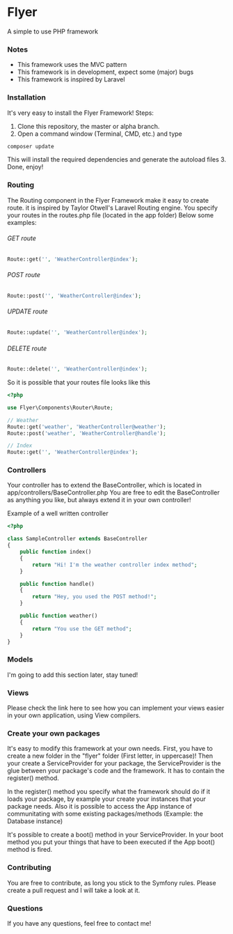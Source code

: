 Flyer
=========

A simple to use PHP framework

### Notes
* This framework uses the MVC pattern
* This framework is in development, expect some (major) bugs
* This framework is inspired by Laravel

### Installation

It's very easy to install the Flyer Framework!
Steps:

1. Clone this repository, the master or alpha branch.
2. Open a command window (Terminal, CMD, etc.) and type
```bash
composer update
```
This will install the required dependencies and generate the autoload files
3. Done, enjoy!

### Routing

The Routing component in the Flyer Framework make it easy to create route. it is inspired by Taylor Otwell's Laravel Routing engine. You specify your routes in the routes.php file (located in the app folder) 
Below some examples:

###### GET route
```php
Route::get('', 'WeatherController@index');
```

###### POST route
```php
Route::post('', 'WeatherController@index');
```

###### UPDATE route
```php
Route::update('', 'WeatherController@index');
```

###### DELETE route
```php
Route::delete('', 'WeatherController@index');
```

So it is possible that your routes file looks like this

```php
<?php

use Flyer\Components\Router\Route;

// Weather
Route::get('weather', 'WeatherController@weather');
Route::post('weather', 'WeatherController@handle');

// Index
Route::get('', 'WeatherController@index');

```

### Controllers

Your controller has to extend the BaseController, which is located in app/controllers/BaseController.php
You are free to edit the BaseController as anything you like, but always extend it in your own controller!

Example of a well written controller

```php
<?php

class SampleController extends BaseController
{
	public function index()
	{
		return "Hi! I'm the weather controller index method";
	}

	public function handle()
	{
		return "Hey, you used the POST method!";
	}

	public function weather()
	{
		return "You use the GET method";
	}
}
```

### Models

I'm going to add this section later, stay tuned!

### Views

Please check the link here to see how you can implement your views easier in your own application, using View compilers.

### Create your own packages

It's easy to modify this framework at your own needs. First, you have to create a new folder in the "flyer" folder (First letter, in uppercase)!
Then your create a ServiceProvider for your package, the ServiceProvider is the glue between your package's code and the framework.
It has to contain the register() method.

In the register() method you specify what the framework should do if it loads your package, by example your create your instances that your package needs.
Also it is possible to access the App instance of communitating with some existing packages/methods (Example: the Database instance)

It's possible to create a boot() method in your ServiceProvider. In your boot method you put your things that have to been executed if the App boot()
method is fired.

### Contributing

You are free to contribute, as long you stick to the Symfony rules. 
Please create a pull request and I will take a look at it.

### Questions

If you have any questions, feel free to contact me!







